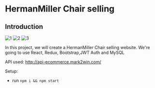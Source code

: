 # HermanMiller Chair selling

## Introduction
![1](https://user-images.githubusercontent.com/65554508/124516508-cf305a80-ddaf-11eb-9675-5529dd5a02bd.jpg)
![2](https://user-images.githubusercontent.com/65554508/124516509-cfc8f100-ddaf-11eb-940b-790c99d371cc.jpg)
![3](https://user-images.githubusercontent.com/65554508/124516511-cfc8f100-ddaf-11eb-9c46-1fe3d555aa9d.jpg)

In this project, we will create a HermanMiller Chair selling website. We're going to use React, Redux, Bootstrap,JWT Auth and MySQL

API used: http://api-ecommerce.mark2win.com/

Setup:
- run ```npm i && npm start```
